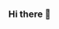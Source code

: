 ### Hi there 👋

<!--
**kamogeloCodes/kamogeloCodes** is a ✨ _special_ ✨ repository because its `README.md` (this file) appears on your GitHub profile.

Here are some ideas to get you started:

- 🔭 I’m currently working on ...It's a secret lol.
- 🌱 I’m currently learning ... React.
- 👯 I’m looking to collaborate on ...
- 🤔 I’m looking for help with ...
- 💬 Ask me about ...
- 📫 How to reach me: ...@kamogelo142.
- 😄 Pronouns: ...She/Her.
- ⚡ Fun fact: ...
-->
